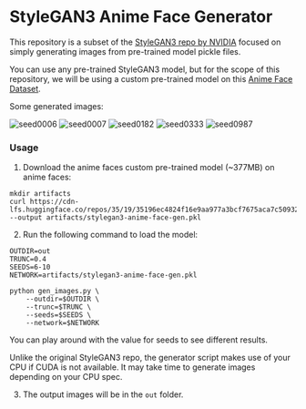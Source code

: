 # StyleGAN3 Anime Face Generator

This repository is a subset of the [StyleGAN3 repo by NVIDIA](https://github.com/NVlabs/stylegan3) 
focused on simply generating images from pre-trained model pickle files.

You can use any pre-trained StyleGAN3 model, but for the scope of this repository, 
we will be using a custom pre-trained model on this [Anime Face Dataset](https://github.com/bchao1/Anime-Face-Dataset).

Some generated images:

![seed0006](https://user-images.githubusercontent.com/35907066/161806768-462eab77-0e5f-48b5-950b-2e341a1a95ce.png)
![seed0007](https://user-images.githubusercontent.com/35907066/161806783-89f8fb90-7cf8-4961-b138-98f834be2bd1.png)
![seed0182](https://user-images.githubusercontent.com/35907066/161806795-1500aec4-275c-4ded-83e6-ec06b3eef443.png)
![seed0333](https://user-images.githubusercontent.com/35907066/161806865-3cd78579-4463-46ec-98f2-6537cd52c13b.png)
![seed0987](https://user-images.githubusercontent.com/35907066/161806880-aaa58baa-16d0-482a-8b6c-bddb8408d38c.png)

### Usage

1. Download the anime faces custom pre-trained model (~377MB) on anime faces:

```
mkdir artifacts
curl https://cdn-lfs.huggingface.co/repos/35/19/35196ec4824f16e9aa977a3bcf7675aca7c50932bf2f79116d4562c5c9255a1a/7c6cbc20100bfcfbab74c466c7bb73ae10efd852aa8f8c63f3575aec5fd3c42f --output artifacts/stylegan3-anime-face-gen.pkl
```

2. Run the following command to load the model:

```
OUTDIR=out
TRUNC=0.4
SEEDS=6-10
NETWORK=artifacts/stylegan3-anime-face-gen.pkl

python gen_images.py \
    --outdir=$OUTDIR \
    --trunc=$TRUNC \
    --seeds=$SEEDS \
    --network=$NETWORK
```

You can play around with the value for seeds to see different results.

Unlike the original StyleGAN3 repo, the generator script makes use of your CPU if CUDA is not available.
It may take time to generate images depending on your CPU spec.

3. The output images will be in the `out` folder.
